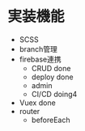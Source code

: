 # 実装機能

- SCSS
- branch管理
- firebase連携
  - CRUD done
  - deploy done
  - admin
  - CI/CD doing4
- Vuex done
- router
  - beforeEach
